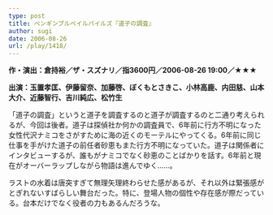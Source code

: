 ```yaml
---
type: post
title: ペンギンプルペイルパイルズ『道子の調査』
author: sugi
date: 2006-08-26
url: /play/1418/
---
```

**作・演出：倉持裕／ザ・スズナリ／指3600円／2006-08-26 19:00／★★★**

**出演：玉置孝匡、伊藤留奈、加藤啓、ぼくもとさきこ、小林高鹿、内田慈、山本大介、近藤智行、吉川純広、松竹生**

「道子の調査」というと道子を調査するのと道子が調査するのと二通り考えられるが、今回は後者。道子は探偵社か何かの調査員で、6年前に行方不明になった女性代沢ナミコをさがすために海の近くのモーテルにやってくる。6年前に同じ仕事を手がけた道子の前任者砂恵もまた行方不明になっていた。道子は関係者にインタビューするが、誰もがナミコでなく砂恵のことばかりを話す。6年前と現在がオーバーラップしながら物語は進んでゆく......。

ラストの水着は唐突すぎて無理矢理終わらせた感があるが、それ以外は緊張感がとぎれないすばらしい舞台だった。特に、登場人物の個性や存在感が際だっている。台本だけでなく役者の力もあるんだろうな。
